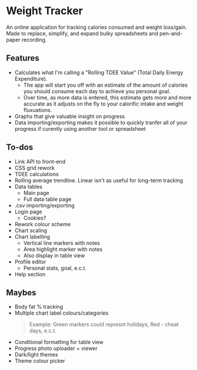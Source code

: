 # Weight Tracker

An online application for tracking calories consumed and weight loss/gain.
Made to replace, simplify, and expand bulky spreadsheets and pen-and-paper recording.

## Features

* Calculates what I'm calling a "Rolling TDEE Value" (Total Daily Energy Expenditure).
  * The app will start you off with an estimate of the amount of calories you should consume each day to achieve you personal goal.
  * Over time, as more data is entered, this estimate gets more and more accurate as it adjusts on the fly to your calorific intake and weight fluxuations.
* Graphs that give valuable insight on progress
* Data importing/exporting makes it possible to quickly tranfer all of your progress if curently using another tool or spreadsheet

## To-dos

* Link API to front-end
* CSS grid rework
* TDEE calculations
* Rolling average trendline. Linear isn't as useful for long-term tracking
* Data tables
  * Main page
  * Full data table page
* .csv importing/exporting
* Login page
  * Cookies?
* Rework colour scheme
* Chart scaling
* Chart labelling
  * Vertical line markers with notes
  * Area highlight marker with notes
  * Also display in table view
* Profile editor
  * Personal stats, goal, e.c.t.
* Help section

## Maybes

* Body fat % tracking
* Multiple chart label colours/categories
  > Example: Green markers could represnt holidays, Red - cheat days, e.c.t.
* Conditional formatting for table view
* Progress photo uploader + viewer
* Dark/light themes
* Theme colour picker